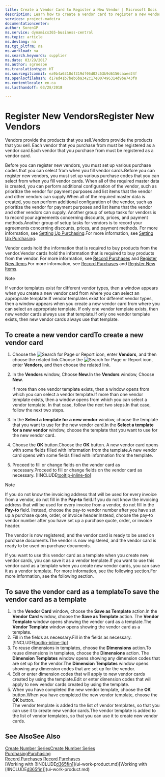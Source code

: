 ```yaml
---
title: Create a Vendor Card to Register a New Vendor | Microsoft Docs
description: Learn how to create a vendor card to register a new vendor or supplier.
services: project-madeira
documentationcenter: 
author: SorenGP
ms.service: dynamics365-business-central
ms.topic: article
ms.devlang: na
ms.tgt_pltfrm: na
ms.workload: na
ms.search.keywords: supplier
ms.date: 03/29/2017
ms.author: sgroespe
ms.translationtype: HT
ms.sourcegitcommit: ea9b4a6310df319df06d02c53b9d6156caaee24f
ms.openlocfilehash: d17ed41b7beb6ba342c17e007496314d9be743f0
ms.contentlocale: en-ca
ms.lasthandoff: 03/28/2018

---
```

# <a name="register-new-vendors"></a><span data-ttu-id="1c692-103">Register New Vendors</span><span class="sxs-lookup"><span data-stu-id="1c692-103">Register New Vendors</span></span>
<span data-ttu-id="1c692-104">Vendors provide the products that you sell.</span><span class="sxs-lookup"><span data-stu-id="1c692-104">Vendors provide the products that you sell.</span></span> <span data-ttu-id="1c692-105">Each vendor that you purchase from must be registered as a vendor card.</span><span class="sxs-lookup"><span data-stu-id="1c692-105">Each vendor that you purchase from must be registered as a vendor card.</span></span>

<span data-ttu-id="1c692-106">Before you can register new vendors, you must set up various purchase codes that you can select from when you fill vendor cards.</span><span class="sxs-lookup"><span data-stu-id="1c692-106">Before you can register new vendors, you must set up various purchase codes that you can select from when you fill vendor cards.</span></span> <span data-ttu-id="1c692-107">When all of the required master data is created, you can perform additional configuration of the vendor, such as prioritize the vendor for payment purposes and list items that the vendor and other vendors can supply.</span><span class="sxs-lookup"><span data-stu-id="1c692-107">When all of the required master data is created, you can perform additional configuration of the vendor, such as prioritize the vendor for payment purposes and list items that the vendor and other vendors can supply.</span></span> <span data-ttu-id="1c692-108">Another group of setup tasks for vendors is to record your agreements concerning discounts, prices, and payment methods.</span><span class="sxs-lookup"><span data-stu-id="1c692-108">Another group of setup tasks for vendors is to record your agreements concerning discounts, prices, and payment methods.</span></span> <span data-ttu-id="1c692-109">For more information, see [Setting Up Purchasing](purchasing-setup-purchasing.md).</span><span class="sxs-lookup"><span data-stu-id="1c692-109">For more information, see [Setting Up Purchasing](purchasing-setup-purchasing.md).</span></span>

<span data-ttu-id="1c692-110">Vendor cards hold the information that is required to buy products from the vendor.</span><span class="sxs-lookup"><span data-stu-id="1c692-110">Vendor cards hold the information that is required to buy products from the vendor.</span></span> <span data-ttu-id="1c692-111">For more information, see [Record Purchases](purchasing-how-record-purchases.md) and [Register New Items](inventory-how-register-new-items.md).</span><span class="sxs-lookup"><span data-stu-id="1c692-111">For more information, see [Record Purchases](purchasing-how-record-purchases.md) and [Register New Items](inventory-how-register-new-items.md).</span></span>

> [!NOTE]  
>   <span data-ttu-id="1c692-112">If vendor templates exist for different vendor types, then a window appears when you create a new vendor card from where you can select an appropriate template.</span><span class="sxs-lookup"><span data-stu-id="1c692-112">If vendor templates exist for different vendor types, then a window appears when you create a new vendor card from where you can select an appropriate template.</span></span> <span data-ttu-id="1c692-113">If only one vendor template exists, then new vendor cards always use that template.</span><span class="sxs-lookup"><span data-stu-id="1c692-113">If only one vendor template exists, then new vendor cards always use that template.</span></span>

## <a name="to-create-a-new-vendor-card"></a><span data-ttu-id="1c692-114">To create a new vendor card</span><span class="sxs-lookup"><span data-stu-id="1c692-114">To create a new vendor card</span></span>
1. <span data-ttu-id="1c692-115">Choose the ![Search for Page or Report](media/ui-search/search_small.png "Search for Page or Report icon") icon, enter **Vendors**, and then choose the related link.</span><span class="sxs-lookup"><span data-stu-id="1c692-115">Choose the ![Search for Page or Report](media/ui-search/search_small.png "Search for Page or Report icon") icon, enter **Vendors**, and then choose the related link.</span></span>  
2. <span data-ttu-id="1c692-116">In the **Vendors** window, Choose **New**.</span><span class="sxs-lookup"><span data-stu-id="1c692-116">In the **Vendors** window, Choose **New**.</span></span>

    <span data-ttu-id="1c692-117">If more than one vendor template exists, then a window opens from which you can select a vendor template.</span><span class="sxs-lookup"><span data-stu-id="1c692-117">If more than one vendor template exists, then a window opens from which you can select a vendor template.</span></span> <span data-ttu-id="1c692-118">In that case, follow the next two steps.</span><span class="sxs-lookup"><span data-stu-id="1c692-118">In that case, follow the next two steps.</span></span>
3. <span data-ttu-id="1c692-119">In the **Select a template for a new vendor** window, choose the template that you want to use for the new vendor card.</span><span class="sxs-lookup"><span data-stu-id="1c692-119">In the **Select a template for a new vendor** window, choose the template that you want to use for the new vendor card.</span></span>
4. <span data-ttu-id="1c692-120">Choose the **OK** button.</span><span class="sxs-lookup"><span data-stu-id="1c692-120">Choose the **OK** button.</span></span> <span data-ttu-id="1c692-121">A new vendor card opens with some fields filled with information from the template.</span><span class="sxs-lookup"><span data-stu-id="1c692-121">A new vendor card opens with some fields filled with information from the template.</span></span>
5. <span data-ttu-id="1c692-122">Proceed to fill or change fields on the vendor card as necessary.</span><span class="sxs-lookup"><span data-stu-id="1c692-122">Proceed to fill or change fields on the vendor card as necessary.</span></span> [!INCLUDE[tooltip-inline-tip](includes/tooltip-inline-tip_md.md)]

> [!NOTE]  
>   <span data-ttu-id="1c692-123">If you do not know the invoicing address that will be used for every invoice from a vendor, do not fill in the **Pay-to** field.</span><span class="sxs-lookup"><span data-stu-id="1c692-123">If you do not know the invoicing address that will be used for every invoice from a vendor, do not fill in the **Pay-to** field.</span></span> <span data-ttu-id="1c692-124">Instead, choose the pay-to vendor number after you have set up a purchase quote, order, or invoice header.</span><span class="sxs-lookup"><span data-stu-id="1c692-124">Instead, choose the pay-to vendor number after you have set up a purchase quote, order, or invoice header.</span></span>

<span data-ttu-id="1c692-125">The vendor is now registered, and the vendor card is ready to be used on purchase documents.</span><span class="sxs-lookup"><span data-stu-id="1c692-125">The vendor is now registered, and the vendor card is ready to be used on purchase documents.</span></span>

<span data-ttu-id="1c692-126">If you want to use this vendor card as a template when you create new vendor cards, you can save it as a vendor template.</span><span class="sxs-lookup"><span data-stu-id="1c692-126">If you want to use this vendor card as a template when you create new vendor cards, you can save it as a vendor template.</span></span> <span data-ttu-id="1c692-127">For more information, see the following section.</span><span class="sxs-lookup"><span data-stu-id="1c692-127">For more information, see the following section.</span></span>

## <a name="to-save-the-vendor-card-as-a-template"></a><span data-ttu-id="1c692-128">To save the vendor card as a template</span><span class="sxs-lookup"><span data-stu-id="1c692-128">To save the vendor card as a template</span></span>
1. <span data-ttu-id="1c692-129">In the **Vendor Card** window, choose the **Save as Template** action.</span><span class="sxs-lookup"><span data-stu-id="1c692-129">In the **Vendor Card** window, choose the **Save as Template** action.</span></span> <span data-ttu-id="1c692-130">The **Vendor Template** window opens showing the vendor card as a template.</span><span class="sxs-lookup"><span data-stu-id="1c692-130">The **Vendor Template** window opens showing the vendor card as a template.</span></span>
2. <span data-ttu-id="1c692-131">Fill in the fields as necessary.</span><span class="sxs-lookup"><span data-stu-id="1c692-131">Fill in the fields as necessary.</span></span> [!INCLUDE[tooltip-inline-tip](includes/tooltip-inline-tip_md.md)]
3. <span data-ttu-id="1c692-132">To reuse dimensions in templates, choose the **Dimensions** action.</span><span class="sxs-lookup"><span data-stu-id="1c692-132">To reuse dimensions in templates, choose the **Dimensions** action.</span></span> <span data-ttu-id="1c692-133">The **Dimension Templates** window opens showing any dimension codes that are set up for the vendor.</span><span class="sxs-lookup"><span data-stu-id="1c692-133">The **Dimension Templates** window opens showing any dimension codes that are set up for the vendor.</span></span>
4. <span data-ttu-id="1c692-134">Edit or enter dimension codes that will apply to new vendor cards created by using the template.</span><span class="sxs-lookup"><span data-stu-id="1c692-134">Edit or enter dimension codes that will apply to new vendor cards created by using the template.</span></span>
5. <span data-ttu-id="1c692-135">When you have completed the new vendor template, choose the **OK** button.</span><span class="sxs-lookup"><span data-stu-id="1c692-135">When you have completed the new vendor template, choose the **OK** button.</span></span>  
   <span data-ttu-id="1c692-136">The vendor template is added to the list of vendor templates, so that you can use it to create new vendor cards.</span><span class="sxs-lookup"><span data-stu-id="1c692-136">The vendor template is added to the list of vendor templates, so that you can use it to create new vendor cards.</span></span>

## <a name="see-also"></a><span data-ttu-id="1c692-137">See Also</span><span class="sxs-lookup"><span data-stu-id="1c692-137">See Also</span></span>
[<span data-ttu-id="1c692-138">Create Number Series</span><span class="sxs-lookup"><span data-stu-id="1c692-138">Create Number Series</span></span>](ui-create-number-series.md)  
[<span data-ttu-id="1c692-139">Purchasing</span><span class="sxs-lookup"><span data-stu-id="1c692-139">Purchasing</span></span>](purchasing-manage-purchasing.md)  
<span data-ttu-id="1c692-140">[Record Purchases](purchasing-how-record-purchases.md) </span><span class="sxs-lookup"><span data-stu-id="1c692-140">[Record Purchases](purchasing-how-record-purchases.md) </span></span>  
<span data-ttu-id="1c692-141">[Working with [!INCLUDE[d365fin](includes/d365fin_md.md)]](ui-work-product.md)</span><span class="sxs-lookup"><span data-stu-id="1c692-141">[Working with [!INCLUDE[d365fin](includes/d365fin_md.md)]](ui-work-product.md)</span></span>  

